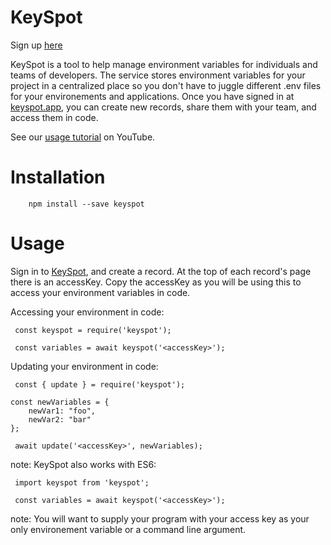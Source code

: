 # KeySpot
Sign up [here](https://keyspot.app)

KeySpot is a tool to help manage environment variables for individuals and teams of developers. The service stores environment variables for your project in a centralized place so you don't have to juggle different .env files for your environements and applications. Once you have signed in at [keyspot.app](https://keyspot.app), you can create new records, share them with your team, and access them in code.

See our [usage tutorial]() on YouTube.

# Installation

```
    npm install --save keyspot
```

# Usage

Sign in to [KeySpot](https://keyspot.app), and create a record. At the top of each record's page there is an accessKey. Copy the accessKey as you will be using this to access your environment variables in code.

Accessing your environment in code:
```
 const keyspot = require('keyspot');

 const variables = await keyspot('<accessKey>');
```

Updating your environment in code:
```
 const { update } = require('keyspot');

const newVariables = {
    newVar1: "foo",
    newVar2: "bar"
};

 await update('<accessKey>', newVariables);

```

note: KeySpot also works with ES6:
```
 import keyspot from 'keyspot';

 const variables = await keyspot('<accessKey>');
```

note: You will want to supply your program with your access key as your only environement variable or a command line argument.

